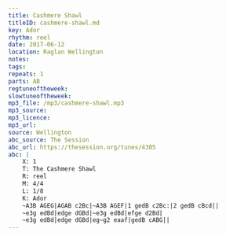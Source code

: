 ```yaml
---
title: Cashmere Shawl
titleID: cashmere-shawl.md
key: Ador
rhythm: reel
date: 2017-06-12
location: Raglan Wellington
notes:
tags:
repeats: 1 
parts: AB 
regtuneoftheweek:
slowtuneoftheweek:
mp3_file: /mp3/cashmere-shawl.mp3
mp3_source:
mp3_licence: 
mp3_url:
source: Wellington
abc_source: The Session
abc_url: https://thesession.org/tunes/4305
abc: |
    X: 1
    T: The Cashmere Shawl
    R: reel
    M: 4/4
    L: 1/8
    K: Ador
    ~A3B AGEG|AGAB c2Bc|~A3B AGEF|1 gedB c2Bc:|2 gedB cBcd||
    ~e3g edBd|edge dGBd|~e3g edBd|efge d2Bd|
    ~e3g edBd|edge dGBd|eg~g2 eaaf|gedB cABG||
---
```

